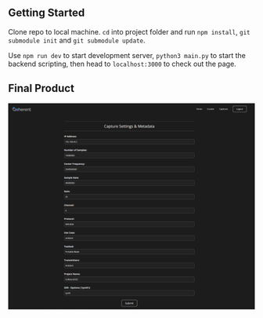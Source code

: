 ## Getting Started

Clone repo to local machine. `cd` into project folder and run `npm install`, `git submodule init` and `git submodule update`. 

Use `npm run dev` to start development server, `python3 main.py` to start the backend scripting, then head to `localhost:3000` to check out the page.

## Final Product

!["Demo of how app works"](https://github.com/Subti/nextjs-web-curator/blob/main/docs/test.PNG?raw=true)